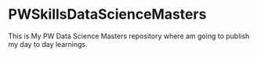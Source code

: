 # PWSkillsDataScienceMasters
This is My PW Data Science Masters repository where am going to publish my day to day learnings.
